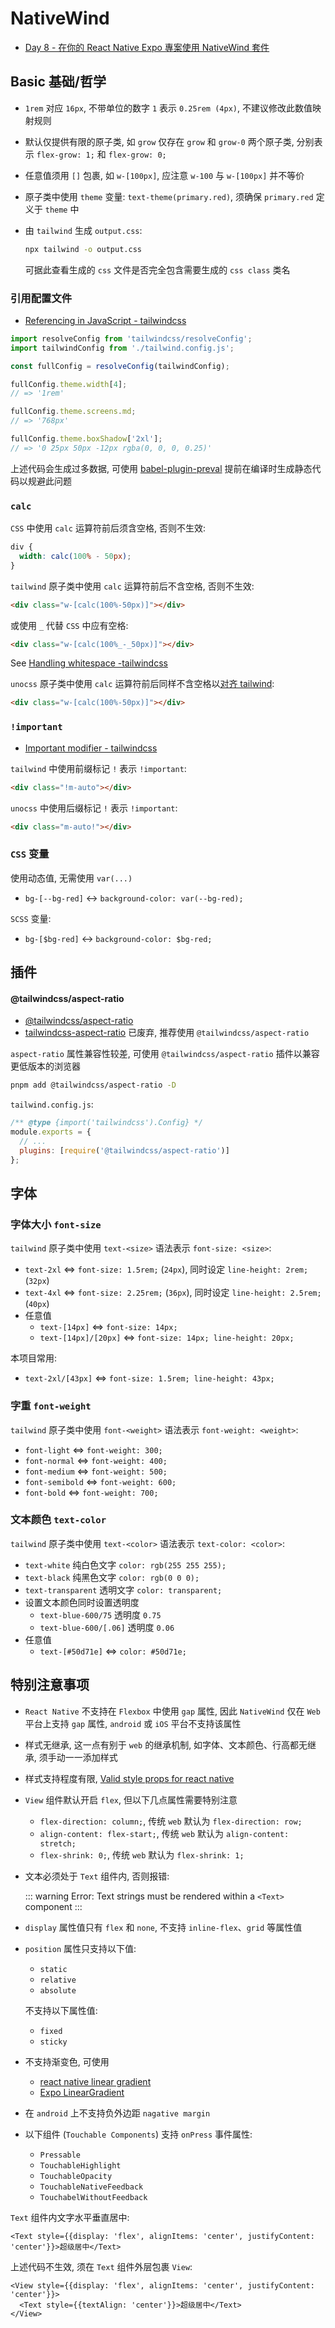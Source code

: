# NativeWind

- [Day 8 - 在你的 React Native Expo 專案使用 NativeWind 套件](https://ithelp.ithome.com.tw/articles/10317107)

## Basic 基础/哲学

- `1rem` 对应 `16px`, 不带单位的数字 `1` 表示 `0.25rem (4px)`, 不建议修改此数值映射规则
- 默认仅提供有限的原子类, 如 `grow` 仅存在 `grow` 和 `grow-0` 两个原子类, 分别表示 `flex-grow: 1;` 和 `flex-grow: 0;`
- 任意值须用 `[]` 包裹, 如 `w-[100px]`, 应注意 `w-100` 与 `w-[100px]` 并不等价
- 原子类中使用 `theme` 变量: `text-theme(primary.red)`, 须确保 `primary.red` 定义于 `theme` 中
- 由 `tailwind` 生成 `output.css`:

  ```bash
  npx tailwind -o output.css
  ```

  可据此查看生成的 `css` 文件是否完全包含需要生成的 `css class` 类名

### 引用配置文件

- [Referencing in JavaScript - tailwindcss](https://tailwindcss.com/docs/configuration#referencing-in-java-script)

```js
import resolveConfig from 'tailwindcss/resolveConfig';
import tailwindConfig from './tailwind.config.js';

const fullConfig = resolveConfig(tailwindConfig);

fullConfig.theme.width[4];
// => '1rem'

fullConfig.theme.screens.md;
// => '768px'

fullConfig.theme.boxShadow['2xl'];
// => '0 25px 50px -12px rgba(0, 0, 0, 0.25)'
```

上述代码会生成过多数据, 可使用 [babel-plugin-preval](https://github.com/kentcdodds/babel-plugin-preval) 提前在编译时生成静态代码以规避此问题

### `calc`

`CSS` 中使用 `calc` 运算符前后须含空格, 否则不生效:

```css
div {
  width: calc(100% - 50px);
}
```

`tailwind` 原子类中使用 `calc` 运算符前后不含空格, 否则不生效:

```html
<div class="w-[calc(100%-50px)]"></div>
```

或使用 `_` 代替 `CSS` 中应有空格:

```html
<div class="w-[calc(100%_-_50px)]"></div>
```

See [Handling whitespace -tailwindcss](https://tailwindcss.com/docs/adding-custom-styles#handling-whitespace)

`unocss` 原子类中使用 `calc` 运算符前后同样不含空格以[对齐 tailwind](https://github.com/unocss/unocss/issues/180):

```html
<div class="w-[calc(100%-50px)]"></div>
```

### `!important`

- [Important modifier - tailwindcss](https://tailwindcss.com/docs/configuration#important-modifier)

`tailwind` 中使用前缀标记 `!` 表示 `!important`:

```html
<div class="!m-auto"></div>
```

`unocss` 中使用后缀标记 `!` 表示 `!important`:

```html
<div class="m-auto!"></div>
```

### `CSS` 变量

使用动态值, 无需使用 `var(...)`

- `bg-[--bg-red]` <-> `background-color: var(--bg-red);`

`SCSS` 变量:

- `bg-[$bg-red]` <-> `background-color: $bg-red;`

## 插件

#### @tailwindcss/aspect-ratio

- [@tailwindcss/aspect-ratio](https://github.com/tailwindlabs/tailwindcss-aspect-ratio)
- [tailwindcss-aspect-ratio](https://github.com/webdna/tailwindcss-aspect-ratio) 已废弃, 推荐使用 `@tailwindcss/aspect-ratio`

`aspect-ratio` 属性兼容性较差, 可使用 `@tailwindcss/aspect-ratio` 插件以兼容更低版本的浏览器

```bash
pnpm add @tailwindcss/aspect-ratio -D
```

`tailwind.config.js`:

```js
/** @type {import('tailwindcss').Config} */
module.exports = {
  // ...
  plugins: [require('@tailwindcss/aspect-ratio')]
};
```

## 字体

### 字体大小 `font-size`

`tailwind` 原子类中使用 `text-<size>` 语法表示 `font-size: <size>`:

- `text-2xl` <=> `font-size: 1.5rem;` (`24px`), 同时设定 `line-height: 2rem;` (`32px`)
- `text-4xl` <=> `font-size: 2.25rem;` (`36px`), 同时设定 `line-height: 2.5rem;` (`40px`)
- 任意值
  - `text-[14px]` <=> `font-size: 14px;`
  - `text-[14px]/[20px]` <=> `font-size: 14px; line-height: 20px;`

本项目常用:

- `text-2xl/[43px]` <=> `font-size: 1.5rem; line-height: 43px;`

### 字重 `font-weight`

`tailwind` 原子类中使用 `font-<weight>` 语法表示 `font-weight: <weight>`:

- `font-light` <=> `font-weight: 300;`
- `font-normal` <=> `font-weight: 400;`
- `font-medium` <=> `font-weight: 500;`
- `font-semibold` <=> `font-weight: 600;`
- `font-bold` <=> `font-weight: 700;`

### 文本颜色 `text-color`

`tailwind` 原子类中使用 `text-<color>` 语法表示 `text-color: <color>`:

- `text-white` 纯白色文字 `color: rgb(255 255 255);`
- `text-black` 纯黑色文字 `color: rgb(0 0 0);`
- `text-transparent` 透明文字 `color: transparent;`
- 设置文本颜色同时设置透明度
  - `text-blue-600/75` 透明度 `0.75`
  - `text-blue-600/[.06]` 透明度 `0.06`
- 任意值
  - `text-[#50d71e]` <=> `color: #50d71e;`

## 特别注意事项

- `React Native` 不支持在 `Flexbox` 中使用 `gap` 属性, 因此 `NativeWind` 仅在 `Web` 平台上支持 `gap` 属性,
  `android` 或 `iOS` 平台不支持该属性
- 样式无继承, 这一点有别于 `web` 的继承机制, 如字体、文本颜色、行高都无继承, 须手动一一添加样式
- 样式支持程度有限, [Valid style props for react native](https://gist.github.com/prianto/cffcfbb772f9ffb25ff844345215ea99)
- `View` 组件默认开启 `flex`, 但以下几点属性需要特别注意

  - `flex-direction: column;`, 传统 `web` 默认为 `flex-direction: row;`
  - `align-content: flex-start;`, 传统 `web` 默认为 `align-content: stretch;`
  - `flex-shrink: 0;`, 传统 `web` 默认为 `flex-shrink: 1;`

- 文本必须处于 `Text` 组件内, 否则报错:

  ::: warning
  Error: Text strings must be rendered within a `<Text>` component
  :::

- `display` 属性值只有 `flex` 和 `none`, 不支持 `inline-flex`、`grid` 等属性值
- `position` 属性只支持以下值:

  - `static`
  - `relative`
  - `absolute`

  不支持以下属性值:

  - `fixed`
  - `sticky`

- 不支持渐变色, 可使用

  - [react native linear gradient](https://github.com/react-native-linear-gradient/react-native-linear-gradient)
  - [Expo LinearGradient](https://docs.expo.dev/versions/latest/sdk/linear-gradient/)

- 在 `android` 上不支持负外边距 `nagative margin`
- 以下组件 (`Touchable Components`) 支持 `onPress` 事件属性:

  - `Pressable`
  - `TouchableHighlight`
  - `TouchableOpacity`
  - `TouchableNativeFeedback`
  - `TouchabelWithoutFeedback`

`Text` 组件内文字水平垂直居中:

```tsx
<Text style={{display: 'flex', alignItems: 'center', justifyContent: 'center'}}>超级居中</Text>
```

上述代码不生效, 须在 `Text` 组件外层包裹 `View`:

```tsx
<View style={{display: 'flex', alignItems: 'center', justifyContent: 'center'}}>
  <Text style={{textAlign: 'center'}}>超级居中</Text>
</View>
```
